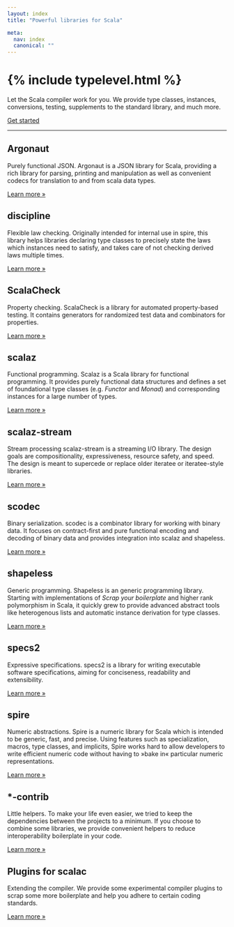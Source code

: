 ```yaml
---
layout: index
title: "Powerful libraries for Scala"

meta:
  nav: index
  canonical: ""
---
```


<div class="jumbotron">
  <h1>{% include typelevel.html %}</h1>
  <p class="lead">Let the Scala compiler work for you. We provide type classes, instances, conversions, testing, supplements to the standard library, and much more.</p>
  <a class="btn btn-large btn-success" href="{{ site.baseurl }}/projects">Get started</a>
</div>

<hr>

<div class="row-fluid">
  <div class="span4">
    <h2>Argonaut</h2>
    <p><span class="tagline">Purely functional JSON.</span> Argonaut is a JSON library for Scala, providing a rich library for parsing, printing and manipulation as well as convenient codecs for translation to and from scala data types.</p>
    <p><a class="btn" href="http://argonaut.io">Learn more &raquo;</a></p>
  </div>
  <div class="span4">
    <h2>discipline</h2>
    <p><span class="tagline">Flexible law checking.</span> Originally intended for internal use in spire, this library helps libraries declaring type classes to precisely state the laws which instances need to satisfy, and takes care of not checking derived laws multiple times.</p>
    <p><a class="btn" href="{{ site.baseurl }}/projects/#helpers">Learn more &raquo;</a></p>
  </div>
  <div class="span4">
    <h2>ScalaCheck</h2>
    <p><span class="tagline">Property checking.</span> ScalaCheck is a library for automated property-based testing. It contains generators for randomized test data and combinators for properties.</p>
    <p><a class="btn" href="http://scalacheck.org">Learn more &raquo;</a></p>
  </div>
</div>
<div class="row-fluid">
  <div class="span4">
    <h2>scalaz</h2>
    <p><span class="tagline">Functional programming.</span> Scalaz is a Scala library for functional programming. It provides purely functional data structures and defines a set of foundational type classes (e.g. <em>Functor</em> and <em>Monad</em>) and corresponding instances for a large number of types.</p>
    <p><a class="btn" href="{{ site.baseurl }}/projects/scalaz">Learn more &raquo;</a></p>
  </div>
  <div class="span4">
    <h2>scalaz-stream</h2>
    <p><span class="tagline">Stream processing</span> scalaz-stream is a streaming I/O library. The design goals are compositionality, expressiveness, resource safety, and speed. The design is meant to supercede or replace older iteratee or iteratee-style libraries.</p>
    <p><a class="btn" href="{{ site.baseurl }}/projects/scalaz-stream">Learn more &raquo;</a></p>
  </div>
  <div class="span4">
    <h2>scodec</h2>
    <p><span class="tagline">Binary serialization.</span> scodec is a combinator library for working with binary data. It focuses on contract-first and pure functional encoding and decoding of binary data and provides integration into scalaz and shapeless.</p>
    <p><a class="btn" href="{{ site.baseurl }}/projects/scodec">Learn more &raquo;</a></p>
  </div>
</div>
<div class="row-fluid">
  <div class="span4">
    <h2>shapeless</h2>
    <p><span class="tagline">Generic programming.</span> Shapeless is an generic programming library. Starting with implementations of <em>Scrap your boilerplate</em> and higher rank polymorphism in Scala, it quickly grew to provide advanced abstract tools like heterogenous lists and automatic instance derivation for type classes.</p>
    <p><a class="btn" href="{{ site.baseurl }}/projects/shapeless">Learn more &raquo;</a></p>
  </div>
  <div class="span4">
    <h2>specs2</h2>
    <p><span class="tagline">Expressive specifications.</span> specs2 is a library for writing executable software specifications, aiming for conciseness, readability and extensibility.</p>
    <p><a class="btn" href="http://specs2.org">Learn more &raquo;</a></p>
  </div>
  <div class="span4">
    <h2>spire</h2>
    <p><span class="tagline">Numeric abstractions.</span> Spire is a numeric library for Scala which is intended to be generic, fast, and precise. Using features such as specialization, macros, type classes, and implicits, Spire works hard to allow developers to write efficient numeric code without having to »bake in« particular numeric representations.</p>
    <p><a class="btn" href="{{ site.baseurl }}/projects/spire">Learn more &raquo;</a></p>
  </div>
</div>
<div class="row-fluid">
  <div class="span4">
    <h2>*-contrib</h2>
    <p><span class="tagline">Little helpers.</span> To make your life even easier, we tried to keep the dependencies between the projects to a minimum. If you choose to combine some libraries, we provide convenient helpers to reduce interoperability boilerplate in your code.</p>
    <p><a class="btn" href="{{ site.baseurl }}/projects/#helpers">Learn more &raquo;</a></p>
  </div>
  <div class="span4">
    <h2>Plugins for scalac</h2>
    <p><span class="tagline">Extending the compiler.</span> We provide some experimental compiler plugins to scrap some more boilerplate and help you adhere to certain coding standards.</p>
    <p><a class="btn" href="{{ site.baseurl }}/projects/#helpers">Learn more &raquo;</a></p>
  </div>
</div>
